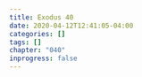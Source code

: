 ```yaml
---
title: Exodus 40
date: 2020-04-12T12:41:05-04:00
categories: []
tags: []
chapter: "040"
inprogress: false
---
```


